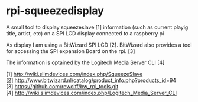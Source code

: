 rpi-squeezedisplay
==================

A small tool to display squeezeslave [1] information (such as current playig title, artist, etc) on a SPI LCD display connected to a raspberry pi

As display I am using a BitWizard SPI LCD [2].
BitWizard also provides a tool for accessing the SPI expansion Board on the rpi. [3]

The information is optained by the Logitech Media Server CLI [4]


[1] http://wiki.slimdevices.com/index.php/SqueezeSlave  
[2] http://www.bitwizard.nl/catalog/product_info.php?products_id=94  
[3] https://github.com/rewolff/bw_rpi_tools.git  
[4] http://wiki.slimdevices.com/index.php/Logitech_Media_Server_CLI  

